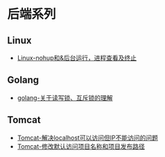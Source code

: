 # 后端系列

## Linux
* [Linux-nohup和&后台运行，进程查看及终止](./2021/2021-03/2021-03-09/Linux-nohup和&后台运行，进程查看及终止.md)

## Golang
* [golang-关于读写锁、互斥锁的理解](./2021/2021-03/2021-03-09/golang-关于读写锁、互斥锁的理解.md)

## Tomcat
* [Tomcat-解决localhost可以访问但IP不能访问的问题](./2020/2020-09/2020-09-15/Tomcat-解决localhost可以访问但IP不能访问的问题.md)
* [Tomcat-修改默认访问项目名称和项目发布路径](./2020/2020-09/2020-09-25/Tomcat-修改默认访问项目名称和项目发布路径.md)

